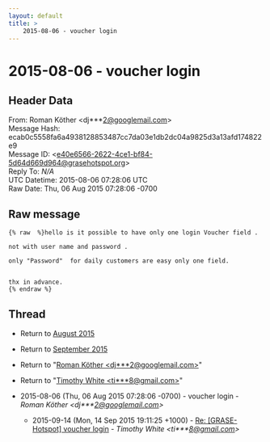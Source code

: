 ```yaml
---
layout: default
title: >
    2015-08-06 - voucher login
---
```


# 2015-08-06 - voucher login

## Header Data

From: Roman Köther \<dj***2@googlemail.com\><br>
Message Hash: ecab0c5558fa6a4938128853487cc7da03e1db2dc04a9825d3a13afd174822e9<br>
Message ID: \<e40e6566-2622-4ce1-bf84-5d64d669d964@grasehotspot.org\><br>
Reply To: _N/A_<br>
UTC Datetime: 2015-08-06 07:28:06 UTC<br>
Raw Date: Thu, 06 Aug 2015 07:28:06 -0700<br>

## Raw message

```
{% raw  %}hello is it possible to have only one login Voucher field .

not with user name and password .

only "Password"  for daily customers are easy only one field.


thx in advance.
{% endraw %}
```

## Thread

+ Return to [August 2015](/archive/2015/08)
+ Return to [September 2015](/archive/2015/09)

+ Return to "[Roman Köther <dj***2<span>@</span>googlemail.com>](/authors/dj___2_at_googlemail_com)"
+ Return to "[Timothy White <ti***8<span>@</span>gmail.com>](/authors/ti___8_at_gmail_com)"

+ 2015-08-06 (Thu, 06 Aug 2015 07:28:06 -0700) - voucher login - _Roman Köther \<dj***2@googlemail.com\>_
  + 2015-09-14 (Mon, 14 Sep 2015 19:11:25 +1000) - [Re: [GRASE-Hotspot] voucher login](/archive/2015/09/56e8b56cde53f879070c18616af1a3102995972ea487c3e35412aaf3a17e71ca) - _Timothy White \<ti***8@gmail.com\>_

